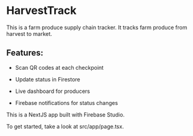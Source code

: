 # HarvestTrack

This is a farm produce supply chain tracker. It tracks farm produce from harvest to market.

## Features:

- Scan QR codes at each checkpoint

- Update status in Firestore

- Live dashboard for producers

- Firebase notifications for status changes

This is a NextJS app built with Firebase Studio.

To get started, take a look at src/app/page.tsx.
